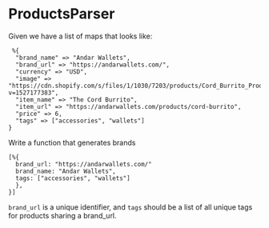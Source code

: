 # ProductsParser

Given we have a list of maps that looks like:

```
 %{
  "brand_name" => "Andar Wallets",
  "brand_url" => "https://andarwallets.com/",
  "currency" => "USD",
  "image" => "https://cdn.shopify.com/s/files/1/1030/7203/products/Cord_Burrito_Product_Pic1.jpg?v=1527177383",
  "item_name" => "The Cord Burrito",
  "item_url" => "https://andarwallets.com/products/cord-burrito",
  "price" => 6,
  "tags" => ["accessories", "wallets"]
}
```


Write a function that generates brands


```
[%{
  brand_url: "https://andarwallets.com/"
  brand_name: "Andar Wallets",
  tags: ["accessories", "wallets"]
  },
}]
```

`brand_url` is a unique identifier, and `tags` should be a list of all unique tags for products sharing a brand_url.